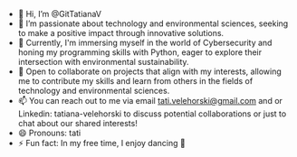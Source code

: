 - 👋 Hi, I’m @GitTatianaV
- 👀 I’m passionate about technology and environmental sciences, seeking to make a positive impact through innovative solutions.
- 🌱 Currently, I'm immersing myself in the world of Cybersecurity and honing my programming skills with Python, eager to explore their intersection with environmental sustainability.
- 💼 Open to collaborate on projects that align with my interests, allowing me to contribute my skills and learn from others in the fields of technology and environmental sciences.
- 📫 You can reach out to me via email tati.velehorski@gmail.com and or Linkedin: tatiana-velehorski to discuss potential collaborations or just to chat about our shared interests!
- 😄 Pronouns: tati
- ⚡ Fun fact: In my free time, I enjoy dancing 💃

<!---
GitTatianaV/GitTatianaV is a ✨ special ✨ repository because its `README.md` (this file) appears on your GitHub profile.
You can click the Preview link to take a look at your changes.
--->
